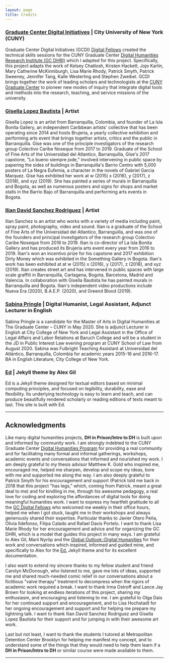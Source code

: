 ```yaml
---
layout: page
title: Credits
---
```


### [Graduate Center Digital Initiatives](https://gcdi.commons.gc.cuny.edu/) | City University of New York (CUNY)

Graduate Center Digital Initiatives (GCDI) [Digital Fellows](https://digitalfellows.commons.gc.cuny.edu/) created the technical skills sessions for the CUNY Graduate Center [Digital Humanities Research Institute (GC DHRI)](https://www.dhinstitutes.org/) which I adapted for this project. Specifically, this project adapts the work of  Kelsey Chatlosh, Kristen	Hackett, Jojo	Karlin, Mary Catherine	McKinniburgh, Lisa Marie	Rhody, Patrick	Smyth, Patrick	Sweeney, Jennifer	Tang, Kalle	Westerling and Stephen	Zweibel. GCDI brings together the work of leading scholars and technologists at the [CUNY Graduate Center](https://www.gc.cuny.edu/Home) to pioneer new modes of inquiry that integrate digital tools and methods into the research, teaching, and service missions of the university.

### [Gisella Lopez Bautista](https://www.behance.net/giseB) | Artist

Gisella Lopez is an artist from Barranquilla, Colombia, and founder of La Isla Bonita Gallery, an independent Caribbean artists' collective that has been operating since 2014 and hosts Brujeria, a yearly collective exhibition and performing arts event that brings together artists, critics and the public in Barranquilla. Gise was one of the principle investigators of the research group Colectivo Caribe Noseque from 2017 to 2019. Graduate of the School of Fine Arts of the Universidad del Atlantico, Barranquilla, Gise's 2017 capstone, "Lo bueno siempre jode," involved intervening in public space by papering the sides of buildings in Barranquilla's Barrio Centro with 5,000 posters of La Negra Eufemia, a character in the novels of Gabriel Garcia Marquez. Gise has exhibited her work at w (2015) x (2016), y (2017), z (2018), and xyz (2019). She has painted a series of murals in Barranquilla and Bogota, as well as numerous posters and signs for shops and market stalls in the Barrio Bajo of Barranquilla and performing arts events in Bogota.  

### [Ilian David Sanchez Rodriguez](https://pirryma3.wixsite.com/iliansanchez) | Artist

Ilian Sanchez is an artist who works with a variety of media including paint, spray paint, photography, video and sound. Ilian is a graduate of the School of Fine Arts of the Universidad del Atlantico, Barranguilla, and was one of the founders and principal investigators of the research group Colectivo Caribe Noseque from 2016 to 2019. Ilian is co-director of La Isla Bonita Gallery and has produced its Brujeria arts event every year from 2016 to 2019. Ilian's won an incentivo prize for his capstone and 2017 exhibition Dirty Money which was exhibited in the Something Gallery in Bogota. Ilian's work has been exhibited at at w (2015) x (2016), y (2017), z (2018), and xyz (2019). Ilian creates street art and has intervened in public spaces with large scale graffiti in Barranquilla, Cartagena, Bogota, Barcelona, Madrid and Valencia. In collaboration with Gisella Bautista he has painted murals in Barranquilla and Bogota. Ilian's independent video productions include Nueva Era (2020), B.A.E.P. (2020), and Greend Blood (2019).

### [Sabina Pringle](https://sabinapringle.commons.gc.cuny.edu/) | Digital Humanist,  Legal Assistant, Adjunct Lecturer in English

Sabina Pringle is a candidate for the Master of Arts in Digital Humanities at The Graduate Center – CUNY in May 2020. She is adjunct Lecturer in English at City College of New York and Legal Assistant in the Office of Legal Affairs and Labor Relations at Baruch College and will be a student in the JD in Public Interest Law evening program at CUNY School of Law from August 2020. Sabina was Fulbright Teaching Assistant at Universidad del Atlántico, Barranquilla, Colombia for academic years 2015-16 and 2016-17. BA in English Literature, City College of New York.

### [Ed](https://elotroalex.github.io/ed/) | Jekyll theme by Alex Gil

Ed is a Jekyll theme designed for textual editors based on minimal computing principles, and focused on legibility, durability, ease and flexibility. Its underlying technology is easy to learn and teach, and can produce beautifully rendered scholarly or reading editions of texts meant to last. This site is built with Ed.

---

## Acknowledgments

Like many digital humanities projects, **DH in Prison/Intro to DH** is built upon and informed by community work. I am strongly indebted to the CUNY Graduate Center [Digital Humanities Program](https://www.gc.cuny.edu/Page-Elements/Academics-Research-Centers-Initiatives/Masters-Programs/Digital-Humanities) for providing a real community and for facilitating many formal and informal gatherings, workshops, academic events and conversations that informed and nourished my work. I am deeply grateful to my thesis advisor Matthew K. Gold who inspired me, encouraged me, helped me sharpen, develop and scope my ideas, bore with me and supported me along the way. I am also deeply grateful to Patrick Smyth for his encouragement and support (Patrick told me back in 2018 that this project "has legs," which, coming from Patrick, meant a great deal to me) and for kindling in me, through his awesome pedagogy, a real love for coding and exploring the affordances of digital tools for doing meaningful humanities work. I want to express my heartfelt gratitude to all the [GC Digital Fellows](https://digitalfellows.commons.gc.cuny.edu/) who welcomed me weekly in their office hours, helped me when I got stuck, taught me in their workshops and always generously shared their expertise. Particular thanks to Javier Otero Peña, Olivia Ildefonso, Filipa Calado and Rafael Davis Portelo. I want to thank Lisa Marie Rhody for her encouragement and advice and for organizing the GC DHRI, which is a model that guides this project in many ways. I am grateful to Alex Gil, Marii Nyröp and the [Global Outlook::Digital Humanities](http://www.globaloutlookdh.org/) for their work and conversations which inspired, informed and guided mine, and specifically to Alex for the [Ed.](https://elotroalex.github.io/ed/) Jekyll theme and for its excellent documentation.

I also want to extend my sincere thanks to my fellow student and friend Carolyn McDonough, who listened to me, gave me lots of ideas, supported me and shared much-needed comic relief in our conversations about a fictitious "valve therapy" treatment to decompress when the rigors of academic work required a break. I want to thank Irma Ostroff and Lance Jay Brown for looking at endless iterations of this project, sharing my enthusiasm, and encouraging and listening to me. I am grateful to Olga Dais for her continued support and encouragement, and to Lisa Hochstadt for her ongoing encouragement and support and for helping me prepare my lightning talk. I want to thank Ilian David Sanchez Rodriguez and Gisella Lopez Bautista for their support and for jumping in with their awesome art work.

Last but not least, I want to thank the students I tutored at Metropolitan Detention Center Brooklyn for helping me manifest my concept, and to understand some of the things that they would need to help them learn if a **DH in Prison/Intro to DH** or similar course were made available to them.

---
